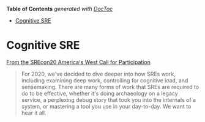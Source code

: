 <!-- prettier-ignore-start -->

<!-- START doctoc generated TOC please keep comment here to allow auto update -->
<!-- DON'T EDIT THIS SECTION, INSTEAD RE-RUN doctoc TO UPDATE -->
**Table of Contents**  *generated with [DocToc](https://github.com/thlorenz/doctoc)*

- [Cognitive SRE](#cognitive-sre)

<!-- END doctoc generated TOC please keep comment here to allow auto update -->

<!-- prettier-ignore-end -->

# Cognitive SRE

[From the SREcon20 America's West Call for Participation](https://www.usenix.org/conference/srecon20americaswest/call-for-participation)

> For 2020, we've decided to dive deeper into how SREs work, including examining deep
> work, controlling for cognitive load, and sensemaking. There are many forms of work
> that SREs are required to do to be effective, whether it's doing archaeology on a
> legacy service, a perplexing debug story that took you into the internals of a system,
> or mastering a tool you use in your day-to-day. We want to hear it all.
